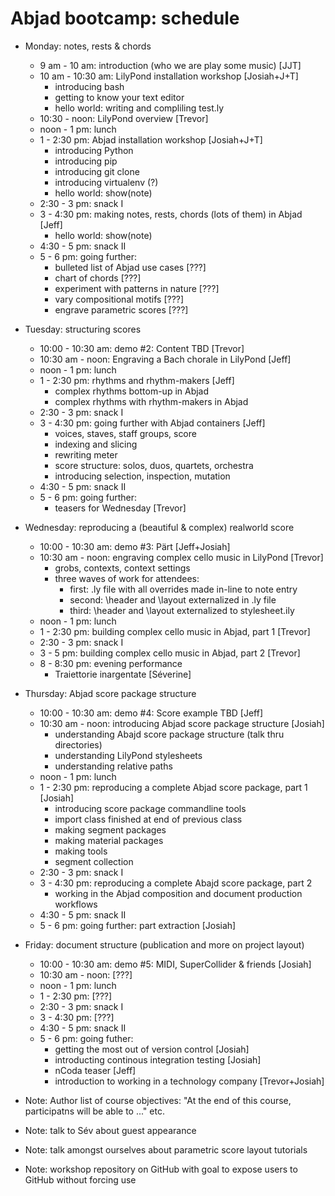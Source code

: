 Abjad bootcamp: schedule
========================

* Monday: notes, rests & chords
    * 9 am - 10 am: introduction (who we are play some music) [JJT]
    * 10 am - 10:30 am: LilyPond installation workshop [Josiah+J+T]
        * introducing bash
        * getting to know your text editor
        * hello world: writing and compliling test.ly
    * 10:30 - noon: LilyPond overview [Trevor]
    * noon - 1 pm: lunch
    * 1 - 2:30 pm: Abjad installation workshop [Josiah+J+T]
        * introducing Python
        * introducing pip
        * introducing git clone
        * introducing virtualenv (?)
        * hello world: show(note)
    * 2:30 - 3 pm: snack I
    * 3 - 4:30 pm: making notes, rests, chords (lots of them) in Abjad [Jeff]
        * hello world: show(note)
    * 4:30  - 5 pm: snack II
    * 5 - 6 pm: going further:
        * bulleted list of Abjad use cases [???]
        * chart of chords [???]
        * experiment with patterns in nature [???]
        * vary compositional motifs [???]
        * engrave parametric scores [???]

* Tuesday: structuring scores
    * 10:00 - 10:30 am: demo #2: Content TBD [Trevor]
    * 10:30 am - noon: Engraving a Bach chorale in LilyPond [Jeff]
    * noon - 1 pm: lunch
    * 1 - 2:30 pm: rhythms and rhythm-makers [Jeff]
        * complex rhythms bottom-up in Abjad
        * complex rhythms with rhythm-makers in Abjad
    * 2:30 - 3 pm: snack I
    * 3 - 4:30 pm: going further with Abjad containers [Jeff]
        * voices, staves, staff groups, score
        * indexing and slicing
        * rewriting meter
        * score structure: solos, duos, quartets, orchestra
        * introducing selection, inspection, mutation
    * 4:30  - 5 pm: snack II
    * 5 - 6 pm: going further:
        * teasers for Wednesday [Trevor]

* Wednesday: reproducing a (beautiful & complex) realworld score
    * 10:00 - 10:30 am: demo #3: Pärt [Jeff+Josiah]
    * 10:30 am - noon: engraving complex cello music in LilyPond [Trevor]
        * grobs, contexts, context settings
        * three waves of work for attendees:
            * first: .ly file with all overrides made in-line to note entry
            * second: \header and \layout externalized in .ly file
            * third: \header and \layout externalized to stylesheet.ily
    * noon - 1 pm: lunch
    * 1 - 2:30 pm: building complex cello music in Abjad, part 1 [Trevor]
    * 2:30 - 3 pm: snack I
    * 3 - 5 pm: building complex cello music in Abjad, part 2 [Trevor]
    * 8 - 8:30 pm: evening performance
        * Traiettorie inargentate [Séverine]

* Thursday: Abjad score package structure
    * 10:00 - 10:30 am: demo #4: Score example TBD [Jeff]
    * 10:30 am - noon: introducing Abjad score package structure [Josiah]
        * understanding Abajd score package structure (talk thru directories)
        * understanding LilyPond stylesheets
        * understanding relative paths
    * noon - 1 pm: lunch
    * 1 - 2:30 pm: reproducing a complete Abjad score package, part 1 [Josiah]
        * introducing score package commandline tools
        * import class finished at end of previous class
        * making segment packages
        * making material packages
        * making tools
        * segment collection
    * 2:30 - 3 pm: snack I
    * 3 - 4:30 pm: reproducing a complete Abajd score package, part 2
        * working in the Abjad composition and document production workflows
    * 4:30 - 5 pm: snack II
    * 5 - 6 pm: going further: part extraction [Josiah]

* Friday: document structure (publication and more on project layout)
    * 10:00 - 10:30 am: demo #5: MIDI, SuperCollider & friends [Josiah]
    * 10:30 am - noon: [???]
    * noon - 1 pm: lunch
    * 1 - 2:30 pm: [???]
    * 2:30 - 3 pm: snack I
    * 3 - 4:30 pm: [???]
    * 4:30  - 5 pm: snack II
    * 5 - 6 pm: going futher:
        * getting the most out of version control [Josiah]
        * introducting continous integration testing [Josiah]
        * nCoda teaser [Jeff]
        * introduction to working in a technology company [Trevor+Josiah]

* Note: Author list of course objectives: "At the end of this course,
  participatns will be able to ..." etc.

* Note: talk to Sév about guest appearance

* Note: talk amongst ourselves about parametric score layout tutorials

* Note: workshop repository on GitHub with goal to expose users to GitHub 
    without forcing use